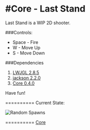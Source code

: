 #Core - Last Stand
==========

Last Stand is a WIP 2D shooter.

###Controls:
* Space - Fire
* W - Move Up
* S - Move Down

###Dependencies
1. [LWJGL 2.8.5](http://www.lwjgl.org)
2. [jackson 2.2.0](http://jackson.codehaus.org)
3. [Core 0.4.0](http://www.github.com/jgefroh/core)

Have fun!

==========
Current State:

![Random Spawns](/ss/19JUN13.png)

==========
[Core](https://github.com/JGefroh/core)
